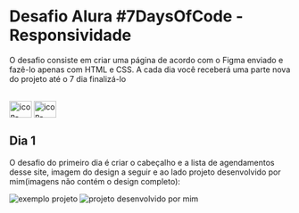 # Desafio Alura #7DaysOfCode - Responsividade

O desafio consiste em criar uma página de acordo com o Figma enviado e fazê-lo apenas com HTML e CSS. A cada dia você receberá uma parte nova do projeto até o 7 dia finalizá-lo

<div style="display: inline_block"><br>
  <img align="center" alt="icon-HTML" height="30" width="40" src="https://cdn.jsdelivr.net/gh/devicons/devicon@latest/icons/html5/html5-original.svg" />
  <img align="center" alt="icon-CSS" height="30" width="40" src="https://cdn.jsdelivr.net/gh/devicons/devicon@latest/icons/css3/css3-original.svg" />
</div>

###

## Dia 1

O desafio do primeiro dia é criar o cabeçalho e a lista de agendamentos desse site, imagem do design a seguir e ao lado projeto desenvolvido por mim(imagens não contém o design completo):

![exemplo projeto](https://github.com/user-attachments/assets/3c0f86e5-6dcf-46ce-b1eb-3e94d62ff88b)  ![projeto desenvolvido por mim](https://github.com/user-attachments/assets/11eafa44-d214-4ef2-a250-ca702d84d315)
